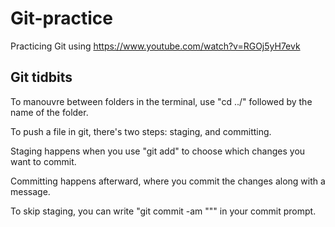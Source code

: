 # Git-practice
Practicing Git using https://www.youtube.com/watch?v=RGOj5yH7evk

## Git tidbits
To manouvre between folders in the terminal, use "cd ../" followed by the name of the folder.


To push a file in git, there's two steps: staging, and committing.

Staging happens when you use "git add" to choose which changes you want to commit.

Committing happens afterward, where you commit the changes along with a message.


To skip staging, you can write "git commit -am """ in your commit prompt.